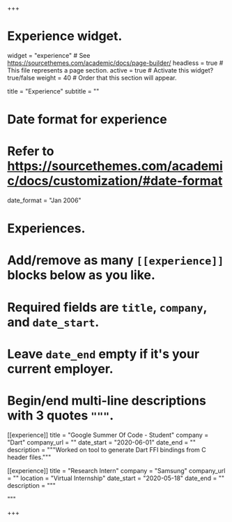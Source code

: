 +++
# Experience widget.
widget = "experience"  # See https://sourcethemes.com/academic/docs/page-builder/
headless = true  # This file represents a page section.
active = true  # Activate this widget? true/false
weight = 40  # Order that this section will appear.

title = "Experience"
subtitle = ""

# Date format for experience
#   Refer to https://sourcethemes.com/academic/docs/customization/#date-format
date_format = "Jan 2006"

# Experiences.
#   Add/remove as many `[[experience]]` blocks below as you like.
#   Required fields are `title`, `company`, and `date_start`.
#   Leave `date_end` empty if it's your current employer.
#   Begin/end multi-line descriptions with 3 quotes `"""`.

[[experience]]
  title = "Google Summer Of Code - Student"
  company = "Dart"
  company_url = ""
  date_start = "2020-06-01"
  date_end = ""
  description = """Worked on tool to generate Dart FFI bindings from C header files."""

[[experience]]
  title = "Research Intern"
  company = "Samsung"
  company_url = ""
  location = "Virtual Internship"
  date_start = "2020-05-18"
  date_end = ""
  description = """
  
  """

+++
